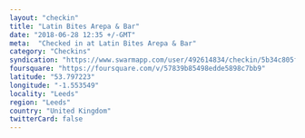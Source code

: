 ```yaml
---
layout: "checkin"
title: "Latin Bites Arepa & Bar"
date: "2018-06-28 12:35 +/-GMT"
meta:  "Checked in at Latin Bites Arepa & Bar"
category: "Checkins"
syndication: "https://www.swarmapp.com/user/492614834/checkin/5b34c805febf310039fbc040"
foursquare: "https://foursquare.com/v/57839b85498edde5898c7bb9"
latitude: "53.797223"
longitude: "-1.553549"
locality: "Leeds"
region: "Leeds"
country: "United Kingdom"
twitterCard: false
---
```

